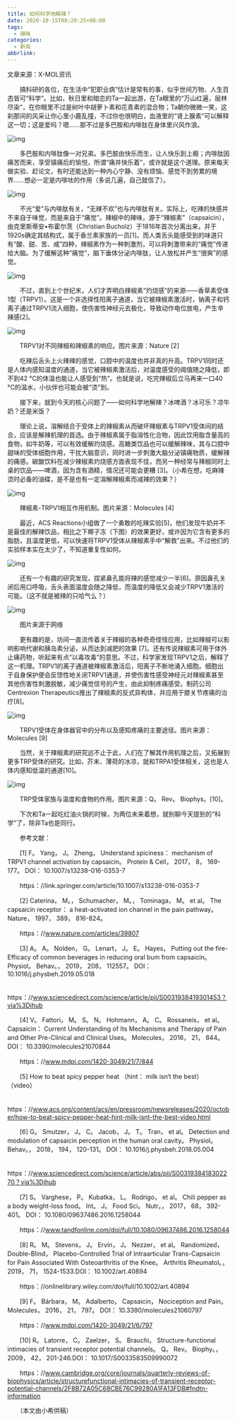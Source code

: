 ```yaml
---
title: 如何科学地解辣？
date: 2020-10-15T08:20:25+08:00
tags:
  - 辣味
categories:
  - 新闻
abbrlink:
---
```


文章来源：X-MOL资讯

　　搞科研的各位，在生活中“犯职业病”估计是常有的事，似乎世间万物、人生百态皆可“科学”。比如，秋日里和暗恋的Ta一起出游，在Ta眼里的“万山红遍，层林尽染”，在你眼里不过是树叶中胡萝卜素和花青素的混合物；Ta朝你微微一笑，这刹那间的风采让你心里小鹿乱撞，不过你也很明白，血液里的“肾上腺素”可以解释这一切；这是爱吗？嗯……那不过是多巴胺和内啡肽在身体里兴风作浪。

![img](https://cdn.jsdelivr.net/gh/yakeing/Documentation@main/Hexo/images/9090-kcieyvz2234589.jpg)

　　多巴胺和内啡肽像一对兄弟。多巴胺由快乐而生，让人快乐到上瘾；内啡肽因痛苦而来，享受镇痛后的愉悦，所谓“痛并快乐着”，或许就是这个道理。原来每天做实验、赶论文，有时还能达到一种内心宁静、没有烦恼、感觉不到劳累的境界……想必一定是内啡呔的作用（多说几遍，自己就信了）。

![img](https://cdn.jsdelivr.net/gh/yakeing/Documentation@main/Hexo/images/41de-kcieyvz2234615.jpg)

　　不光“爱”与内啡肽有关，“无辣不欢”也与内啡肽有关。实际上，吃辣的快感并不来自于味觉，而是来自于“痛觉”。辣椒中的辣味，源于“辣椒素”（capsaicin），由克里斯蒂安•布霍尔茨（Christian Bucholz）于1816年首次分离出来，并于1920s确定其结构式，属于香兰素家族的一员[1]。而人类舌头能感受到的味道只有“酸、甜、苦、咸”四种，辣椒素作为一种刺激剂，可以将刺激带来的“痛觉”传递给大脑。为了缓解这种“痛觉”，脑下垂体分泌内啡肽，让人放松并产生“很爽”的感觉。

![img](https://cdn.jsdelivr.net/gh/yakeing/Documentation@main/Hexo/images/6df6-kcieyvz2234662.gif)

　　不过，直到上个世纪末，人们才弄明白辣椒素“灼烧感”的来源——香草素受体1型（TRPV1）。这是一个非选择性阳离子通道，当它被辣椒素激活时，钠离子和钙离子通过TRPV1流入细胞，使伤害性神经元去极化，导致动作电位放电，产生辛辣感[2]。

![img](https://cdn.jsdelivr.net/gh/yakeing/Documentation@main/Hexo/images/45af-kcieyvz2234687.jpg)

　　TRPV1对不同辣椒和辣椒素的响应。图片来源：Nature [2]

　　吃辣后舌头上火辣辣的感觉，口腔中的温度也并非真的升高。TRPV1同时还是人体内感知温度的通道，当它被辣椒素激活后，对温度感受的阈值随之降低，即不到42 °C的体温也能让人感受到“热”。也就是说，吃完辣椒后立马再来一口40 °C的温水，小伙伴也可能会被“烫”到。

　　接下来，就到今天的核心问题了——如何科学地解辣？冰啤酒？冰可乐？凉牛奶？还是米饭？

　　理论上说，溶解结合于受体上的辣椒素从而破坏辣椒素与TRPV1受体间的结合，应该是解辣机理的首选。由于辣椒素属于脂溶性化合物，因此饮用脂含量高的食物，如牛奶等，可以有效缓解灼烧感。高糖类饮品也可以缓解辣味，其与口腔中甜味的受体细胞作用，干扰大脑意识，同时进一步刺激大脑分泌镇痛物质，缓解辣的痛感。碳酸饮料在减少辣椒素灼烧感方面表现不佳，而另一种经常与辣椒同时上桌的饮品——啤酒，因为含有酒精，情况还可能会更糟 [3]。（小希在想，吃麻辣烫时必备的油碟，是不是也有一定溶解辣椒素而减辣的效果？）

![img](https://cdn.jsdelivr.net/gh/yakeing/Documentation@main/Hexo/images/e5a3-kcieyvz2234703.jpg)

　　辣椒素-TRPV1相互作用机制。图片来源：Molecules [4]

　　最近，ACS Reactions小组做了一个勇敢的吃辣实验[5]，他们发现牛奶并不是最佳的解辣饮品，相比之下椰子冻（下图）的效果更好，或许因为它含有更多的脂肪，且温度更低，可以快速将TRPV1受体从辣椒素手中“解救”出来。不过他们的实验样本实在太少了，不知道重复性如何。

![img](https://cdn.jsdelivr.net/gh/yakeing/Documentation@main/Hexo/images/0572-kcieyvz2234732.gif)

　　还有一个有趣的研究发现，捏紧鼻孔能将辣的感觉减少一半[6]。原因鼻孔关闭后用口呼吸，舌头表面温度会随之降低，而温度的降低又会减少TRPV1激活的可能。（这不就是被辣的只哈气么？）

![img](https://cdn.jsdelivr.net/gh/yakeing/Documentation@main/Hexo/images/0686-kcieyvz2234765.jpg)

　　图片来源于网络

　　更有趣的是，坊间一直流传着关于辣椒的各种奇奇怪怪应用，比如辣椒可以影响影响代谢和胰岛素分泌，从而达到减肥的效果 [7]。还有传说辣椒素可用于体外止痛药物，听起来有点“以毒攻毒”的意思。不过，科学家发现TRPV1之后，解释了这一机理。TRPV1的离子通道被辣椒素激活后，阳离子不断地涌入细胞。细胞出于自身保护便会反馈性地关闭TRPV1通道，并使伤害性感受神经元对辣椒素甚至其他伤害性刺激脱敏，减少痛觉信号的产生，由此抑制疼痛感受。制药公司Centrexion Therapeutics推出了辣椒素的反式异构体，并应用于膝关节疼痛的治疗[8]。

![img](https://cdn.jsdelivr.net/gh/yakeing/Documentation@main/Hexo/images/dd07-kcieyvz2234787.jpg)

　　TRPV1受体在身体器官中的分布以及感知疼痛的主要途径。图片来源：Molecules [9]

　　当然，关于辣椒素的研究远不止于此，人们在了解其作用机理之后，又拓展到更多TRP受体的研究。比如，芥末、薄荷的冰凉，就和TRPA1受体相关，这也是人体内感知低温的通道[10]。

![img](https://cdn.jsdelivr.net/gh/yakeing/Documentation@main/Hexo/images/d71a-kcieyvz2234813.jpg)

　　TRP受体家族与温度和食物的作用。图片来源：Q。 Rev。 Biophys。[10]。

　　下次和Ta一起吃红油火锅的时候，为两位未来着想，就别聊今天提到的“科学”了，除非Ta也是同行。

　　参考文献：

　　[1] F。 Yang， J。 Zheng， Understand spiciness： mechanism of TRPV1 channel activation by capsaicin。 Protein &amp; Cell， 2017， 8， 169-177。 DOI： 10.1007/s13238-016-0353-7

　　https：//link.springer.com/article/10.1007/s13238-016-0353-7

　　[2] Caterina， M。， Schumacher， M。， Tominaga， M。 et al。 The capsaicin receptor： a heat-activated ion channel in the pain pathway。 Nature， 1997， 389， 816-824。

　　https：//www.nature.com/articles/39807

　　[3] A。 A。 Nolden， G。 Lenart， J。 E。 Hayes， Putting out the fire-Efficacy of common beverages in reducing oral bum from capsaicin。 Physiol。 Behav。， 2019， 208， 112557。 DOI： 10.1016/j.physbeh.2019.05.018

　　https：//www.sciencedirect.com/science/article/pii/S0031938419301453？via%3Dihub

　　[4] V。 Fattori， M。 S。 N。 Hohmann， A。 C。 Rossaneis， et al。 Capsaicin： Current Understanding of Its Mechanisms and Therapy of Pain and Other Pre-Clinical and Clinical Uses。 Molecules， 2016， 21， 844。 DOI： 10.3390/molecules21070844

　　https：//www.mdpi.com/1420-3049/21/7/844

　　[5] How to beat spicy pepper heat （hint： milk isn‘t the best） （video）

　　https：//www.acs.org/content/acs/en/pressroom/newsreleases/2020/october/how-to-beat-spicy-pepper-heat-hint-milk-isnt-the-best-video.html

　　[6] G。 Smutzer， J。 C。 Jacob， J。 T。 Tran， et al。 Detection and modulation of capsaicin perception in the human oral cavity。 Physiol。 Behav。， 2018， 194， 120-131。 DOI： 10.1016/j.physbeh.2018.05.004

　　https：//www.sciencedirect.com/science/article/abs/pii/S0031938418302270？via%3Dihub

　　[7] S。 Varghese， P。 Kubatka， L。 Rodrigo， et al。 Chili pepper as a body weight-loss food。 Int。 J。 Food Sci。 Nutr。， 2017， 68， 392-401。 DOI： 10.1080/09637486.2016.1258044

　　https：//www.tandfonline.com/doi/full/10.1080/09637486.2016.1258044

　　[8] R。 M。 Stevens， J。 Ervin， J。 Nezzer， et al。 Randomized， Double-Blind， Placebo-Controlled Trial of Intraarticular Trans-Capsaicin for Pain Associated With Osteoarthritis of the Knee。 Arthritis Rheumatol。， 2019， 71， 1524-1533.DOI： 10.1002/art.40894

　　https：//onlinelibrary.wiley.com/doi/full/10.1002/art.40894

　　[9] F。 Bárbara， M。 Adalberto， Capsaicin， Nociception and Pain。 Molecules， 2016， 21， 797。 DOI： 10.3390/molecules21060797

　　https：//www.mdpi.com/1420-3049/21/6/797

　　[10] R。 Latorre， C。 Zaelzer， S。 Brauchi， Structure-functional intimacies of transient receptor potential channels。 Q。 Rev。 Biophy。， 2009， 42， 201-246.DOI： 10.1017/S0033583509990072

　　https：//www.cambridge.org/core/journals/quarterly-reviews-of-biophysics/article/structurefunctional-intimacies-of-transient-receptor-potential-channels/2F8B72A05C68CBE76C99280A1FA13FDB#fndtn-information

　　（本文由小希供稿）